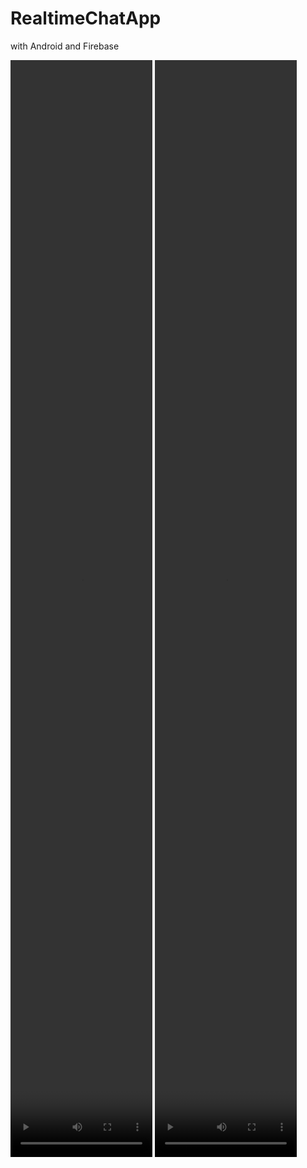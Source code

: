 # RealtimeChatApp
with Android and Firebase

<video src="https://github.com/EylemGokdemir05/RealtimeChatApp/blob/master/ChatApp/app/src/main/res/drawable/chateylem.mp4" type="video/mp4" width="45%" height="45%" controls>
</video>
<video src="https://github.com/EylemGokdemir05/RealtimeChatApp/blob/master/ChatApp/app/src/main/res/drawable/chatanybody.mp4" type="video/mp4" width="45%" height="45%" controls>
</video>
